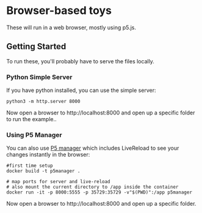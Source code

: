 # Browser-based toys

These will run in a web browser, mostly using p5.js.

## Getting Started
To run these, you'll probably have to serve the files locally. 

### Python Simple Server
If you have python installed, you can use the simple server:

```
python3 -m http.server 8000
```

Now open a browser to http://localhost:8000 and open up a specific folder to run the example..

### Using P5 Manager
You can also use [P5 manager](https://github.com/chiunhau/p5-manager) which includes LiveReload to see your changes instantly in the browser:

```
#first time setup
docker build -t p5manager .

# map ports for server and live-reload
# also mount the current directory to /app inside the container
docker run -it -p 8000:5555 -p 35729:35729 -v"$(PWD)":/app p5manager
```

Now open a browser to http://localhost:8000 and open up a specific folder.
